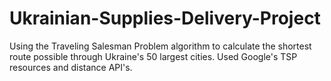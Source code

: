 # Ukrainian-Supplies-Delivery-Project
Using the Traveling Salesman Problem algorithm to calculate the shortest route possible through Ukraine's 50 largest cities. Used Google's TSP resources and distance API's.
